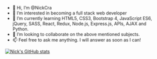 - 👋 Hi, I’m @NickCra
- 👀 I’m interested in becoming a full stack web developer
- 🌱 I’m currently learning HTML5, CSS3, Bootstrap 4, JavaScript ES6, jQuery, SASS, React, Redux, Node.js, Express.js, APIs, AJAX and Python.
- 💞️ I’m looking to collaborate on the above mentioned subjects.
- 📫 Feel free to ask me anything. I will answer as soon as I can!

[![Nick's GitHub stats](https://github-readme-stats.vercel.app/api?username=NickCra&show_icons=true&theme=tokyonight)](https://github.com/NickCra/github-readme-stats)

<!---
NickCra/NickCra is a ✨ special ✨ repository because its `README.md` (this file) appears on your GitHub profile.
You can click the Preview link to take a look at your changes.
--->
